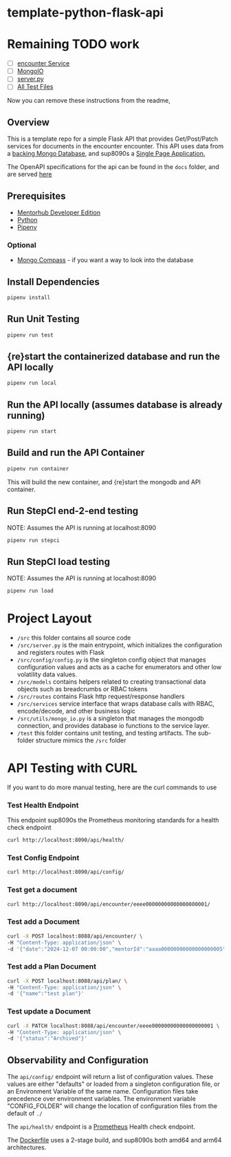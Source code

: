 # template-python-flask-api

# Remaining TODO work
- [ ] [encounter Service](./src/services/encounter_services.py)
- [ ] [MongoIO](./src/utils/mongo_io.py)
- [ ] [server.py](/src/server.py)
- [ ] [All Test Files](./test/)

Now you can remove these instructions from the readme, 

## Overview

This is a template repo for a simple Flask API that provides Get/Post/Patch services for documents in the encounter encounter. This API uses data from a [backing Mongo Database](https://github.com/agile-learning-institute/mentorHub-mongodb), and sup8090s a [Single Page Application.](https://github.com/agile-learning-institute/mentorHub-encounter-ui)

The OpenAPI specifications for the api can be found in the ``docs`` folder, and are served [here](https://agile-learning-institute.github.io/mentorHub-encounter-api/)

## Prerequisites

- [Mentorhub Developer Edition](https://github.com/agile-learning-institute/mentorHub/blob/main/mentorHub-developer-edition/README.md)
- [Python](https://www.python.org/downloads/)
- [Pipenv](https://pipenv.pypa.io/en/latest/installation.html)

### Optional

- [Mongo Compass](https://www.mongodb.com/try/download/compass) - if you want a way to look into the database

## Install Dependencies

```bash
pipenv install
```

## Run Unit Testing

```bash
pipenv run test
```

## {re}start the containerized database and run the API locally

```bash
pipenv run local
```

## Run the API locally (assumes database is already running)

```bash
pipenv run start
```

## Build and run the API Container

```bash
pipenv run container
```

This will build the new container, and {re}start the mongodb and API container.

## Run StepCI end-2-end testing
NOTE: Assumes the API is running at localhost:8090

```bash
pipenv run stepci
```

## Run StepCI load testing
NOTE: Assumes the API is running at localhost:8090

```bash
pipenv run load
```

# Project Layout
- ``/src`` this folder contains all source code
- ``/src/server.py`` is the main entrypoint, which initializes the configuration and registers routes with Flask
- ``/src/config/config.py`` is the singleton config object that manages configuration values and acts as a cache for enumerators and other low volatility data values.
- ``/src/models`` contains helpers related to creating transactional data objects such as breadcrumbs or RBAC tokens
- ``/src/routes`` contains Flask http request/response handlers
- ``/src/services`` service interface that wraps database calls with RBAC, encode/decode, and other business logic
- ``/src/utils/mongo_io.py`` is a singleton that manages the mongodb connection, and provides database io functions to the service layer. 
- ``/test`` this folder contains unit testing, and testing artifacts. The sub-folder structure mimics the ``/src`` folder

# API Testing with CURL

If you want to do more manual testing, here are the curl commands to use

### Test Health Endpoint

This endpoint sup8090s the Prometheus monitoring standards for a health check endpoint

```bash
curl http://localhost:8090/api/health/
```

### Test Config Endpoint

```bash
curl http://localhost:8090/api/config/
```

### Test get a document

```bash
curl http://localhost:8090/api/encounter/eeee00000000000000000001/
```

### Test add a Document 

```bash
curl -X POST localhost:8088/api/encounter/ \
-H "Content-Type: application/json" \
-d '{"date":"2024-12-07 00:00:00","mentorId":"aaaa00000000000000000005","personId":"aaaa00000000000000000024","planId":"eeff00000000000000000004","status":"Active"}'
```

### Test add a Plan Document 

```bash
curl -X POST localhost:8088/api/plan/ \
-H "Content-Type: application/json" \
-d '{"name":"test plan"}'
```

### Test update a Document

```bash
curl -X PATCH localhost:8088/api/encounter/eeee00000000000000000001 \
-H "Content-Type: application/json" \
-d '{"status":"Archived"}'
```

## Observability and Configuration

The ```api/config/``` endpoint will return a list of configuration values. These values are either "defaults" or loaded from a singleton configuration file, or an Environment Variable of the same name. Configuration files take precedence over environment variables. The environment variable "CONFIG_FOLDER" will change the location of configuration files from the default of ```./```

The ```api/health/``` endpoint is a [Prometheus](https://prometheus.io) Health check endpoint.

The [Dockerfile](./Dockerfile) uses a 2-stage build, and sup8090s both amd64 and arm64 architectures. 
